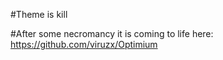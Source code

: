 #Theme is kill

#After some necromancy it is coming to life here: https://github.com/viruzx/Optimium
